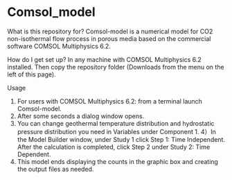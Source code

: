 # Comsol_model

What is this repository for?
Comsol-model is a numerical model for CO2 non-isothermal flow process in porous media based on the commercial software COMSOL Multiphysics 6.2.

How do I get set up?
In any machine with COMSOL Multiphysics 6.2 installed. Then copy the repository folder (Downloads from the menu on the left of this page). 

Usage
1) For users with COMSOL Multiphysics 6.2: from a terminal launch Comsol-model.
2) After some seconds a dialog window opens. 
3) You can change geothermal temperature distribution and hydrostatic pressure distribution you need in Variables under Component 1.
4）In the Model Builder window, under Study 1 click Step 1: Time Independent. After the calculation is completed, click Step 2 under Study 2: Time Dependent.
5) This model ends displaying the counts in the graphic box and creating the output files as needed. 
